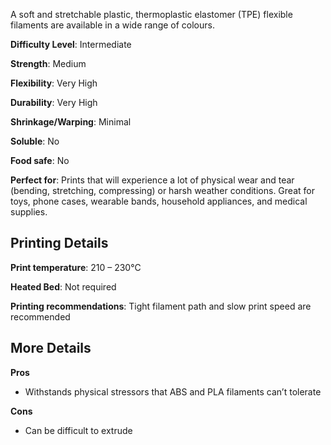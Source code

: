 ﻿A soft and stretchable plastic, thermoplastic elastomer (TPE) flexible filaments are available in a wide range of colours.

**Difficulty Level**: Intermediate

**Strength**: Medium

**Flexibility**: Very High

**Durability**: Very High

**Shrinkage/Warping**: Minimal

**Soluble**: No

**Food safe**: No

**Perfect for**: Prints that will experience a lot of physical wear and tear (bending, stretching, compressing) or harsh weather conditions. Great for toys, phone cases, wearable bands, household appliances, and medical supplies.

## Printing Details

**Print temperature**: 210 – 230°C

**Heated Bed**: Not required

**Printing recommendations**: Tight filament path and slow print speed are recommended

## More Details

**Pros**

 - Withstands physical stressors that ABS and PLA filaments can’t
   tolerate

**Cons**

 - Can be difficult to extrude

